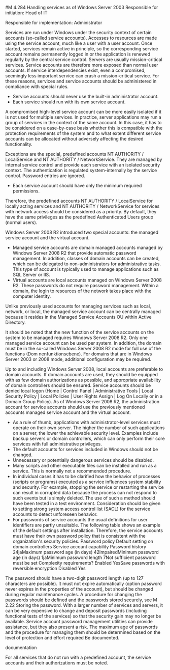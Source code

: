 #M 4.284 Handling services as of Windows Server 2003
Responsible for initiation: Head of IT

Responsible for implementation: Administrator

Services are run under Windows under the security context of certain accounts (so-called service accounts). Accesses to resources are made using the service account, much like a user with a user account. Once started, services remain active in principle, so the corresponding service account remains permanently logged in or the application is renewed regularly by the central service control. Servers are usually mission-critical services. Service accounts are therefore more exposed than normal user accounts. If service interdependencies exist, even a compromised, seemingly less important service can crash a mission-critical service. For these reasons, services and service accounts should be administered in compliance with special rules.

* Service accounts should never use the built-in administrator account.
* Each service should run with its own service account.


A compromised high-level service account can be more easily isolated if it is not used for multiple services. In practice, server applications may run a group of services in the context of the same account. In this case, it has to be considered on a case-by-case basis whether this is compatible with the protection requirements of the system and to what extent different service accounts can be allocated without adversely affecting the desired functionality.

Exceptions are the special, predefined accounts NT AUTHORITY / LocalService and NT AUTHORITY / NetworkService. They are managed by internal service control and provide each service with an isolated security context. The authentication is regulated system-internally by the service control. Password entries are ignored.

* Each service account should have only the minimum required permissions.


Therefore, the predefined accounts NT AUTHORITY / LocalService for locally acting services and NT AUTHORITY / NetworkService for services with network access should be considered as a priority. By default, they have the same privileges as the predefined Authenticated Users group (normal users).

Windows Server 2008 R2 introduced two special accounts: the managed service account and the virtual account.

* Managed service accounts are domain managed accounts managed by Windows Server 2008 R2 that provide automatic password management. In addition, classes of domain accounts can be created, which can be delegated to non-administrators for administrative tasks. This type of account is typically used to manage applications such as SQL Server or IIS.
* Virtual accounts are local accounts managed on Windows Server 2008 R2. These passwords do not require password management. Within a domain, the login to resources of the network takes place with the computer identity.


Unlike previously used accounts for managing services such as local, network, or local, the managed service account can be centrally managed because it resides in the Managed Service Accounts OU within Active Directory.

It should be noted that the new function of the service accounts on the system to be managed requires Windows Server 2008 R2. Only one managed service account can be used per system. In addition, the domain must be in the so-called Windows Server 2008 R2 mode for full use of the functions (Dom nenfunktionsebene). For domains that are in Windows Server 2003 or 2008 mode, additional configuration may be required.

Up to and including Windows Server 2008, local accounts are preferable to domain accounts. If domain accounts are used, they should be equipped with as few domain authorizations as possible, and appropriate availability of domain controllers should be ensured. Service accounts should be denied local logon (Home | Control Panel | Administrative Tools | Local Security Policy | Local Policies | User Rights Assign | Log On Locally or in a Domain Group Policy). As of Windows Server 2008 R2, the administration account for service accounts should use the previously mentioned accounts managed service account and the virtual account.

* As a rule of thumb, applications with administrator-level services must operate on their own server. The higher the number of such applications on a server, the lower the achievable security level. Examples include backup servers or domain controllers, which can only perform their core services with full administrative privileges.
* The default accounts for services included in Windows should not be changed.
* Unnecessary or potentially dangerous services should be disabled.
* Many scripts and other executable files can be installed and run as a service. This is normally not a recommended procedure.
* In individual cases it has to be clarified how the behavior of processes (scripts or programs) executed as a service influences system stability and security. For example, stopping the service or restarting the service can result in corrupted data because the process can not respond to such events but is simply deleted. The use of such a method should have been tested in a test environment. Consideration should be given to setting strong system access control list (SACL) for the service accounts to detect unforeseen behavior.
* For passwords of service accounts the usual definitions for user identifiers are partly unsuitable. The following table shows an example of the default settings after installation. Therefore, the service accounts must have their own password policy that is consistent with the organization's security policies. Password policy Default setting on domain controllers Service account capability Password history 24jaMaximum password age (in days) 42ImpairedMinimum password age (in days) 1jaMinimum password length 7Not sufficient password must be set Complexity requirements? Enabled YesSave passwords with reversible encryption Disabled Yes


The password should have a two-digit password length (up to 127 characters are possible). It must not expire automatically (option password never expires in the properties of the account), but should be changed during regular maintenance cycles. A procedure for changing the passwords should be defined and the passwords stored securely, see M 2.22 Storing the password. With a larger number of services and servers, it can be very expensive to change and deposit passwords (including functional tests of the services) so that the security gain may no longer be available. Service account password management utilities can provide assistance, but they also present a risk. The maximum age of passwords and the procedure for managing them should be determined based on the level of protection and effort required Be documented.

documentation

For all services that do not run with a predefined account, the service accounts and their authorizations must be noted.



